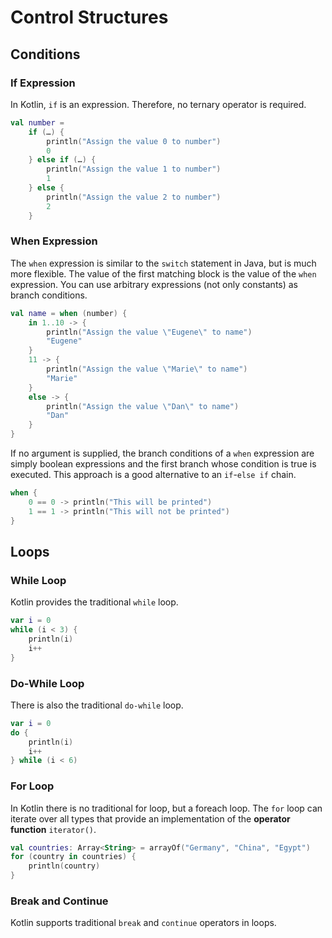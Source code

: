 # Control Structures

## Conditions

### If Expression
In Kotlin, `if` is an expression. Therefore, no ternary operator is required.

```kotlin
val number =
    if (…) {
        println("Assign the value 0 to number")
        0
    } else if (…) {
        println("Assign the value 1 to number")
        1
    } else {
        println("Assign the value 2 to number")
        2
    }
```

### When Expression
The `when` expression is similar to the `switch` statement in Java, but is much more flexible. The value of the first matching block is the value of the `when` expression. You can use arbitrary expressions (not only constants) as branch conditions.

```kotlin
val name = when (number) {
    in 1..10 -> {
        println("Assign the value \"Eugene\" to name")
        "Eugene"
    }
    11 -> {
        println("Assign the value \"Marie\" to name")
        "Marie"
    }
    else -> {
        println("Assign the value \"Dan\" to name")
        "Dan"
    }
}
```

If no argument is supplied, the branch conditions of a `when` expression are simply boolean expressions and the first branch whose condition is true is executed. This approach is a good alternative to an `if`-`else if` chain.

```kotlin
when {
    0 == 0 -> println("This will be printed")
    1 == 1 -> println("This will not be printed")
}
```

## Loops

### While Loop
Kotlin provides the traditional `while` loop.

```kotlin
var i = 0
while (i < 3) {
    println(i)
    i++
}
```

### Do-While Loop
There is also the traditional `do-while` loop.

```kotlin
var i = 0
do {
    println(i)
    i++
} while (i < 6)
```

### For Loop
In Kotlin there is no traditional for loop, but a foreach loop. The `for` loop can iterate over all types that provide an implementation of the **operator function** `iterator()`.

```kotlin
val countries: Array<String> = arrayOf("Germany", "China", "Egypt")
for (country in countries) {
    println(country)
}
```

### Break and Continue

Kotlin supports traditional `break` and `continue` operators in loops.
